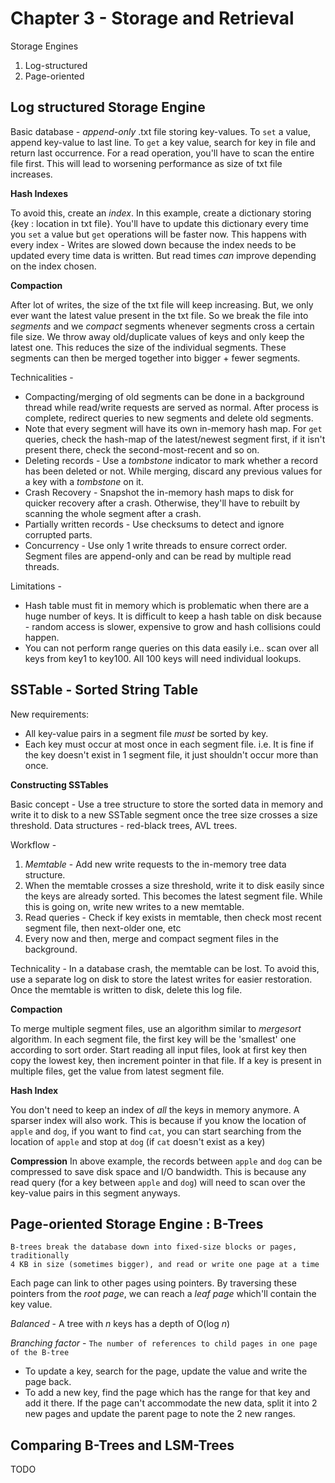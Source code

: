 # Chapter 3 - Storage and Retrieval

Storage Engines
1. Log-structured
2. Page-oriented

## Log structured Storage Engine
Basic database - _append-only_ .txt file storing key-values. To `set` a value,
append key-value to last line. To `get` a key value, search for key in file and
 return last occurrence.
For a read operation, you'll have to scan the entire file first. This will lead
 to worsening performance as size of txt file increases.

**Hash Indexes**

To avoid this, create an _index_. In this example, create a dictionary storing
 {key : location in txt file}. You'll have to update this dictionary every time
 you `set` a value but `get` operations will be faster now.
 This happens with every index - Writes are slowed down because the index needs
 to be updated every time data is written. But read times _can_ improve
 depending on the index chosen.

**Compaction**

After lot of writes, the size of the txt file will keep increasing.
But, we only ever want the latest value present in the txt file. So we break
the file into _segments_ and we _compact_ segments whenever segments cross a
certain file size. We throw away old/duplicate values of keys and only keep
the latest one. This reduces the size of the individual segments.
These segments can then be merged together into bigger + fewer segments.

Technicalities -
- Compacting/merging of old segments can be done in a background thread while
read/write requests are served as normal. After process is complete, redirect
queries to new segments and delete old segments.
- Note that every segment will have its own in-memory hash map. For `get`
 queries, check the hash-map of the latest/newest segment first, if it isn't
 present there, check the second-most-recent and so on.
- Deleting records - Use a _tombstone_ indicator to mark whether a record has
been deleted or not. While merging, discard any previous values for a key with
a _tombstone_ on it.
- Crash Recovery - Snapshot the in-memory hash maps to disk for quicker
recovery after a crash. Otherwise, they'll have to rebuilt by scanning the
whole segment after a crash.
- Partially written records - Use checksums to detect and ignore corrupted
parts.
- Concurrency - Use only 1 write threads to ensure correct order. Segment
files are append-only and can be read by multiple read threads.

Limitations -
- Hash table must fit in memory which is problematic when there are a huge
number of keys. It is difficult to keep a hash table on disk because - random
access is slower, expensive to grow and hash collisions could happen.
- You can not perform range queries on this data easily i.e.. scan over all
keys from key1 to key100. All 100 keys will need individual lookups.

## SSTable - Sorted String Table

New requirements:
- All key-value pairs in a segment file _must_ be sorted by key.
- Each key must occur at most once in each segment file. i.e. It is fine if
the key doesn't exist in 1 segment file, it just shouldn't occur more than once.

**Constructing SSTables**

Basic concept - Use a tree structure to store the sorted data in memory and
write it to disk to a new SSTable segment once the tree size crosses a
 size threshold. Data structures - red-black trees, AVL trees.

Workflow -
1. _Memtable_ - Add new write requests to the in-memory tree data structure.
2. When the memtable crosses a size threshold, write it to disk easily since
the keys are already sorted. This becomes the latest segment file. While this
is going on, write new writes to a new memtable.
3. Read queries - Check if key exists in memtable, then check most recent
segment file, then next-older one, etc
4. Every now and then, merge and compact segment files in the background.

Technicality - In a database crash, the memtable can be lost. To avoid this,
use a separate log on disk to store the latest writes for easier restoration.
Once the memtable is written to disk, delete this log file.


**Compaction**

To merge multiple segment files, use an algorithm similar to _mergesort_
algorithm. In each segment file, the first key will be the 'smallest' one
according to sort order. Start reading all input files, look at first key then
copy the lowest key, then increment pointer in that file. If a key is present
in multiple files, get the value from latest segment file.

**Hash Index**

You don't need to keep an index of _all_ the keys in memory anymore. A sparser
index will also work. This is because if you know the location of `apple` and
`dog`, if you want to find `cat`, you can start searching from the location of
`apple` and stop at `dog` (if `cat` doesn't exist as a key)

**Compression**
In above example, the records between `apple` and `dog` can be compressed to
save disk space and I/O bandwidth. This is because any read query (for a key
  between `apple` and `dog`) will need to scan over the key-value pairs in this
  segment anyways.

## Page-oriented Storage Engine : B-Trees
```
B-trees break the database down into fixed-size blocks or pages, traditionally
4 KB in size (sometimes bigger), and read or write one page at a time
```
Each page can link to other pages using pointers. By traversing these
pointers from the _root page_, we can reach a _leaf page_ which'll contain the
key value.

_Balanced_ - A tree with _n_ keys has a depth of O(log _n_)

_Branching factor_ - `The number of references to child pages in one page of the B-tree`

- To update a key, search for the page, update the value and write the page back.
- To add a new key, find the page which has the range for that key and add it
there. If the page can't accommodate the new data, split it into 2 new pages
 and update the parent page to note the 2 new ranges.

## Comparing B-Trees and LSM-Trees

TODO
